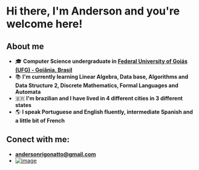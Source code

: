 # Hi there, I'm Anderson and you're welcome here!
## About me
- 🎓 **Computer Science undergraduate in [Federal University of Goiás (UFG) - Goiânia, Brasil](https://inf.ufg.br/p/30138-ciencia-da-computacao)**
- 📚 **I'm currently learning Linear Algebra, Data base, Algorithms and Data Structure 2, Discrete Mathematics, Formal Languages and Automata**
- 🇧🇷 **I'm brazilian and I have lived in 4 different cities in 3 different states**
- 🌎 **I speak Portuguese and English fluently, intermediate Spanish and a little bit of French**


## Conect with me:
- **andersonrigonatto@gmail.com**
- [![image](https://user-images.githubusercontent.com/106353386/174699855-eadfa9ad-50f7-45e8-b599-4f383d197b84.png)](https://www.linkedin.com/in/anderson-rigonatto/)
